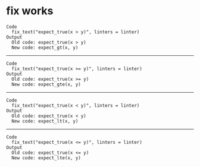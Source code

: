# fix works

    Code
      fix_text("expect_true(x > y)", linters = linter)
    Output
      Old code: expect_true(x > y) 
      New code: expect_gt(x, y) 

---

    Code
      fix_text("expect_true(x >= y)", linters = linter)
    Output
      Old code: expect_true(x >= y) 
      New code: expect_gte(x, y) 

---

    Code
      fix_text("expect_true(x < y)", linters = linter)
    Output
      Old code: expect_true(x < y) 
      New code: expect_lt(x, y) 

---

    Code
      fix_text("expect_true(x <= y)", linters = linter)
    Output
      Old code: expect_true(x <= y) 
      New code: expect_lte(x, y) 

